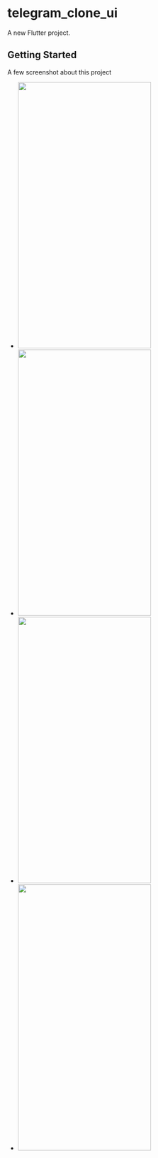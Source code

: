 # telegram_clone_ui

A new Flutter project.

## Getting Started

A few screenshot about this project
	
- <img  src="https://user-images.githubusercontent.com/84716783/174023528-472252fa-da13-4660-b28e-cf78da9c9d6f.png" width= 300 height=600>
- <img  src="https://user-images.githubusercontent.com/84716783/174023561-341d9676-1847-4fd8-aff5-03e20b62c61a.png" width= 300 height=600>
- <img  src="https://user-images.githubusercontent.com/84716783/174023569-64e034eb-0d08-4aae-9962-4a939b50e8e3.png" width= 300 height=600>
- <img  src="https://user-images.githubusercontent.com/84716783/174023575-2d608d94-40b2-4fa5-8f47-10b706979469.png" width= 300 height=600>

